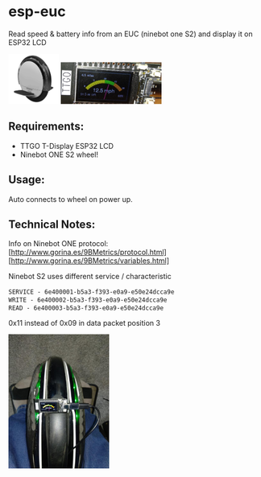 # esp-euc
Read speed & battery info from an EUC (ninebot one S2) and display it on ESP32 LCD

<img src=https://github.com/mikerr/esp-euc/blob/main/ninebotones2.png width=100> <img src=https://github.com/mikerr/esp-euc/blob/main/IMG_20210512_155312.jpg width=200>

## Requirements:

- TTGO T-Display ESP32 LCD
- Ninebot ONE S2 wheel!

## Usage:

Auto connects to wheel on power up.




## Technical Notes:

Info on Ninebot ONE protocol:
[http://www.gorina.es/9BMetrics/protocol.html]
[http://www.gorina.es/9BMetrics/variables.html]

Ninebot S2 uses different service / characteristic

```
SERVICE - 6e400001-b5a3-f393-e0a9-e50e24dcca9e
WRITE - 6e400002-b5a3-f393-e0a9-e50e24dcca9e
READ - 6e400003-b5a3-f393-e0a9-e50e24dcca9e
```
0x11 instead of 0x09 in data packet position 3

<img src=https://github.com/mikerr/esp-euc/blob/main/IMG_20210511_122921.jpg width=200>
